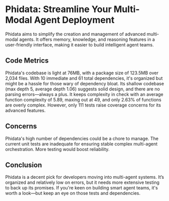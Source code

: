 # Phidata: Streamline Your Multi-Modal Agent Deployment

Phidata aims to simplify the creation and management of advanced multi-modal agents. It offers memory, knowledge, and reasoning features in a user-friendly interface, making it easier to build intelligent agent teams.

## Code Metrics

Phidata's codebase is light at 76MB, with a package size of 123.5MB over 2,034 files. With 10 immediate and 61 total dependencies, it's organized but might be a hassle for those wary of dependency bloat. Its shallow codebase (max depth 5, average depth 1.06) suggests solid design, and there are no parsing errors—always a plus. It keeps complexity in check with an average function complexity of 5.89, maxing out at 49, and only 2.63% of functions are overly complex. However, only 111 tests raise coverage concerns for its advanced features.

## Concerns

Phidata's high number of dependencies could be a chore to manage. The current unit tests are inadequate for ensuring stable complex multi-agent orchestration. More testing would boost reliability.

## Conclusion

Phidata is a decent pick for developers moving into multi-agent systems. It’s organized and relatively low on errors, but it needs more extensive testing to back up its promises. If you're keen on building smart agent teams, it's worth a look—but keep an eye on those tests and dependencies.